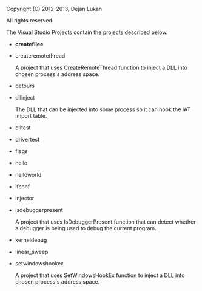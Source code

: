 Copyright (C) 2012-2013, Dejan Lukan

All rights reserved.

The Visual Studio Projects contain the projects described below.

* **createfilee**

* createremotethread

    A project that uses CreateRemoteThread function to inject a DLL into chosen process's address space.

* detours

* dllinject

    The DLL that can be injected into some process so it can hook the IAT import table.

* dlltest

* drivertest

* flags

* hello

* helloworld

* ifconf

* injector

* isdebuggerpresent

    A project that uses IsDebuggerPresent function that can detect whether a debugger is being used to debug the current program.

* kerneldebug

* linear_sweep

* setwindowshookex

    A project that uses SetWindowsHookEx function to inject a DLL into chosen process's address space.


